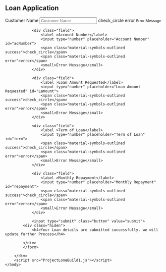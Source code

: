 <!Doctype html>
<html>
    <head>
    <title>Loan App</title>
    <link rel="stylesheet" href="ProjectLoneBuild1.css">
    <link rel="stylesheet" href="https://fonts.googleapis.com/css2?family=Material+Symbols+Outlined:opsz,wght,FILL,GRAD@20..48,100..700,0..1,-50..200" />
    </head>
    <body>
        <div class="container">
            <div class="header">
                <h2>Loan Application</h2>
            </div>
            <form action="" class="form" id="form">
                <div class="field">
                    <label >Customer Name</label>
                    <input type="text" placeholder="Customer Name" id="cname">
                    <span class="material-symbols-outlined success">check_circle</span>
                    <span class="material-symbols-outlined error">error</span>
                    <small>Error Message</small>
                </div>

                <div class="field">
                    <label >Account Number</label>
                    <input type="number" placeholder="Account Number" id="acNumber">
                    <span class="material-symbols-outlined success">check_circle</span>
                    <span class="material-symbols-outlined error">error</span>
                    <small>Error Message</small>
                </div>

                <div class="field">
                    <label >Loan Amount Requested</label>
                    <input type="number" placeholder="Loan Amount Requested" id="Lamount">
                    <span class="material-symbols-outlined success">check_circle</span>
                    <span class="material-symbols-outlined error">error</span>
                    <small>Error Message</small>
                </div>

                <div class="field">
                    <label >Term of Loan</label>
                    <input type="number" placeholder="Term of Loan" id="term">
                    <span class="material-symbols-outlined success">check_circle</span>
                    <span class="material-symbols-outlined error">error</span>
                    <small>Error Message</small>
                </div>

                <div class="field">
                    <label >Monthly Repayment</label>
                    <input type="number" placeholder="Monthly Repayment" id="repayment">
                    <span class="material-symbols-outlined success">check_circle</span>
                    <span class="material-symbols-outlined error">error</span>
                    <small>Error Message</small>
                </div>
                
                <input type="submit" class="button" value="submit">
            <div class="hiden">
                <h4>Your Loan details are submitted successfully. we will update further Process</h4>

            </div>
            </form>

        </div>
        <script src="ProjectLoneBuild1.js"></script>
    </body>

</html>
